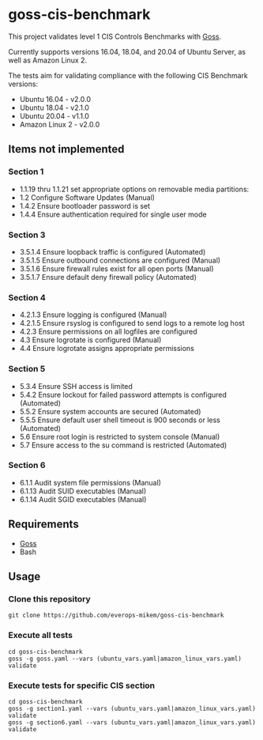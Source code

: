 goss-cis-benchmark
===

This project validates level 1 CIS Controls Benchmarks with [Goss](https://github.com/aelsabbahy/goss).

Currently supports versions 16.04, 18.04, and 20.04 of Ubuntu Server, as well as Amazon Linux 2.

The tests aim for validating compliance with the following CIS Benchmark versions:

  * Ubuntu 16.04 - v2.0.0
  * Ubuntu 18.04 - v2.1.0
  * Ubuntu 20.04 - v1.1.0
  * Amazon Linux 2 - v2.0.0

## Items not implemented

### Section 1

  * 1.1.19 thru 1.1.21 set appropriate options on removable media partitions:
  * 1.2 Configure Software Updates (Manual)
  * 1.4.2 Ensure bootloader password is set
  * 1.4.4 Ensure authentication required for single user mode

### Section 3

  * 3.5.1.4 Ensure loopback traffic is configured (Automated)
  * 3.5.1.5 Ensure outbound connections are configured (Manual)
  * 3.5.1.6 Ensure firewall rules exist for all open ports (Manual)
  * 3.5.1.7 Ensure default deny firewall policy (Automated)

### Section 4

  * 4.2.1.3 Ensure logging is configured (Manual)
  * 4.2.1.5 Ensure rsyslog is configured to send logs to a remote log host
  * 4.2.3 Ensure permissions on all logfiles are configured
  * 4.3 Ensure logrotate is configured (Manual)
  * 4.4 Ensure logrotate assigns appropriate permissions

### Section 5

  * 5.3.4 Ensure SSH access is limited
  * 5.4.2 Ensure lockout for failed password attempts is configured (Automated)
  * 5.5.2 Ensure system accounts are secured (Automated)
  * 5.5.5 Ensure default user shell timeout is 900 seconds or less (Automated)
  * 5.6 Ensure root login is restricted to system console (Manual)
  * 5.7 Ensure access to the su command is restricted (Automated)

### Section 6

  * 6.1.1 Audit system file permissions (Manual)
  * 6.1.13 Audit SUID executables (Manual)
  * 6.1.14 Audit SGID executables (Manual)

## Requirements

* [Goss](https://github.com/everops-mikem/goss-cis-benchmark)
* Bash

## Usage

### Clone this repository

```shell
git clone https://github.com/everops-mikem/goss-cis-benchmark
```

### Execute all tests

```shell
cd goss-cis-benchmark
goss -g goss.yaml --vars (ubuntu_vars.yaml|amazon_linux_vars.yaml) validate
```

### Execute tests for specific CIS section
```shell
cd goss-cis-benchmark
goss -g section1.yaml --vars (ubuntu_vars.yaml|amazon_linux_vars.yaml) validate
goss -g section6.yaml --vars (ubuntu_vars.yaml|amazon_linux_vars.yaml) validate
```
